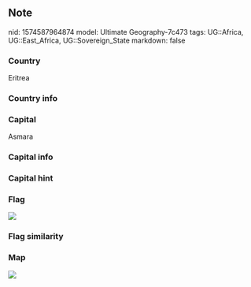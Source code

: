 ## Note
nid: 1574587964874
model: Ultimate Geography-7c473
tags: UG::Africa, UG::East_Africa, UG::Sovereign_State
markdown: false

### Country
Eritrea

### Country info


### Capital
Asmara

### Capital info


### Capital hint


### Flag
<img src="ug-flag-eritrea.svg">

### Flag similarity


### Map
<img src="ug-map-eritrea.png">
